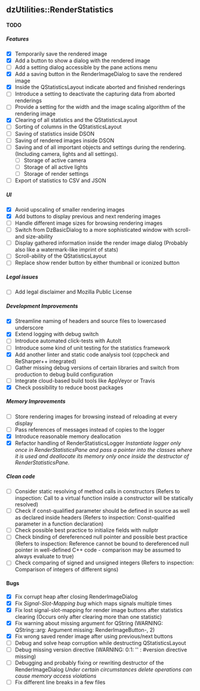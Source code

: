 dzUtilities::RenderStatistics
---

#### TODO

##### Features
+ [x] Temporarily save the rendered image
+ [x] Add a button to show a dialog with the rendered image
+ [ ] Add a setting dialog accessible by the pane actions menu
+ [x] Add a saving button in the RenderImageDialog to save the rendered image
+ [x] Inside the QStatisticsLayout indicate aborted and finished renderings
+ [ ] Introduce a setting to deactivate the capturing data from aborted renderings
+ [ ] Provide a setting for the width and the image scaling algorithm of the rendering image
+ [x] Clearing of all statistics and the QStatisticsLayout
+ [ ] Sorting of columns in the QStatisticsLayout
+ [ ] Saving of statistics inside DSON
+ [ ] Saving of rendered images inside DSON
+ [ ] Saving and of all important objects and settings during the rendering. 
      (Including camera, lights and all settings).
  + [ ] Storage of active camera
  + [ ] Storage of all active lights
  + [ ] Storage of render settings
+ [ ] Export of statistics to CSV and JSON

##### UI
+ [x] Avoid upscaling of smaller rendering images
+ [x] Add buttons to display previous and next rendering images
+ [ ] Handle different image sizes for browsing rendering images
+ [ ] Switch from DzBasicDialog to a more sophisticated window with scroll- and size-ability
+ [ ] Display gathered information inside the render image dialog
      (Probably also like a watermark-like imprint of stats)
+ [ ] Scroll-ability of the QStatisticsLayout
+ [ ] Replace show render button by either thumbnail or iconized button

##### Legal issues
+ [ ] Add legal disclaimer and Mozilla Public License

##### Development Improvements
+ [x] Streamline naming of headers and source files to lowercased underscore
+ [x] Extend logging with debug switch
+ [ ] Introduce automated click-tests with AutoIt
+ [ ] Introduce some kind of unit testing for the statistics framework
+ [x] Add another linter and static code analysis tool (cppcheck and ReSharper++ integrated)
+ [ ] Gather missing debug versions of certain libraries and switch 
      from production to debug build configuration
+ [ ] Integrate cloud-based build tools like AppVeyor or Travis
+ [x] Check possibility to reduce boost packages

##### Memory Improvements
+ [ ] Store rendering images for browsing instead of reloading at every display
+ [ ] Pass references of messages instead of copies to the logger
+ [x] Introduce reasonable memory deallocation
+ [x] Refactor handling of RenderStatisticsLogger
      _Instantiate logger only once in RenderStatisticsPane and pass
      a pointer into the classes where it is used and deallocate its
      memory only once inside the destructor of RenderStatisticsPane._

##### Clean code
+ [ ] Consider static resolving of method calls in constructors
      (Refers to inspection: Call to a virtual function inside a constructor will be statically resolved)
+ [ ] Check if const-qualified parameter should be defined in source as well as declared inside headers
      (Refers to inspection: Const-qualified parameter in a function declaration)
+ [ ] Check possible best practice to initialize fields with nullptr
+ [ ] Check binding of dereferenced null pointer and possible best practice
      (Refers to inspection: Reference cannot be bound to dereferenced null pointer in well-defined C++ code
       - comparison may be assumed to always evaluate to true)
+ [ ] Check comparing of signed and unsigned integers
      (Refers to inspection: Comparison of integers of different signs)

#### Bugs
+ [x] Fix corrupt heap after closing RenderImageDialog
+ [x] Fix *Signal-Slot-Mapping bug* which maps signals multiple times
+ [x] Fix lost signal-slot-mapping for render image buttons after statistics clearing
      (Occurs only after clearing more than one statistic)
+ [x] Fix warning about missing argument for QString 
      (WARNING: QString::arg: Argument missing: RenderImageButton-, 2)
+ [x] Fix wrong saved render image after using previous/next buttons
+ [ ] Debug and solve heap corruption while destructing QStatisticsLayout
+ [ ] Debug missing version directive (WARNING: 0:1: '' :  #version directive missing)
+ [ ] Debugging and probably fixing or rewriting destructor of the RenderImageDialog
      _Under certain circumstances delete operations can cause memory access violations_
+ [ ] Fix different line breaks in a few files
